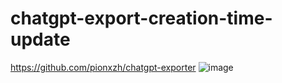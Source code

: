 # chatgpt-export-creation-time-update

https://github.com/pionxzh/chatgpt-exporter
![image](https://user-images.githubusercontent.com/21064622/229461564-32e6e542-cd29-4abf-9ce7-869fb1ba3498.png)
